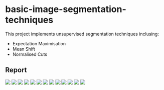 # basic-image-segmentation-techniques
This project implements unsupervised segmentation techniques inclusing:
- Expectation Maximisation
- Mean Shift
- Normalised Cuts

## Report 

![](report-png/report-22.png)
![](report-png/report-23.png)
![](report-png/report-24.png)
![](report-png/report-25.png)
![](report-png/report-26.png)
![](report-png/report-27.png)
![](report-png/report-28.png)
![](report-png/report-29.png)
![](report-png/report-30.png)
![](report-png/report-48.png)
![](report-png/report-49.png)
![](report-png/report-50.png)
![](report-png/report-51.png)
